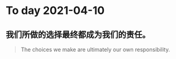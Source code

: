 
# To day 2021-04-10


## 我们所做的选择最终都成为我们的责任。
> The choices we make are ultimately our own responsibility.

    